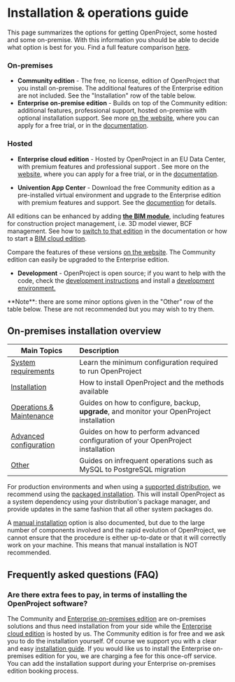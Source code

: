 # Installation & operations guide

This page summarizes the options for getting OpenProject, some hosted and some on-premise. With this information you should be able to decide what option is best for you. Find a full feature comparison [here](https://www.openproject.org/pricing/#compare).

### On-premises

* **Community edition** - The free, no license, edition of OpenProject that you install on-premise. The additional features of the Enterprise edition are not included. See the "Installation" row of the table below.
* **Enterprise on-premise edition** - Builds on top of the Community edition: additional features, professional support, hosted on-premise with optional installation support. See more [on the website](https://www.openproject.org/enterprise-edition/), where you can apply for a free trial, or in the [documentation](../enterprise-edition-guide/).

### Hosted

* **Enterprise cloud edition** - Hosted by OpenProject in an EU Data Center, with premium features and professional support . See more on the [website](https://www.openproject.org/hosting/), where you can apply for a free trial, or in the [documentation](../cloud-edition-guide/).

* **Univention App Center** - Download the free Community edition as a pre-installed virtual environment and upgrade to the Enterprise edition with premium features and support. See the [documention](installation/univention/) for details.



All editions can be enhanced by adding **[the BIM module](https://www.openproject.org/bim-project-management/)**, including features for construction project management, i.e. 3D model viewer, BCF management. See how to [switch to that edition](changing-to-bim-edition) in the documentation or how to start a [BIM cloud edition](https://start.openproject-edge.com/go/bim).

Compare the features of these versions [on the website](https://www.openproject.org/pricing/#compare). The Community edition can easily be upgraded to the Enterprise edition.

* **Development** - OpenProject is open source; if you want to help with the code, check the [development instructions](../development/) and install a [development environment.](../development/#additional-resources)

<div class="alert alert-info" role="alert">
**Note**: there are some minor options given in the "Other" row of the table below. These are not recommended but you may wish to try them.
</div>

## On-premises installation overview

| Main Topics | Description |
| ----------- | :---------- |
| [System requirements](system-requirements) | Learn the minimum configuration required to run OpenProject |
| [Installation](installation/) | How to install OpenProject and the methods available |
| [Operations & Maintenance](operation/) | Guides on how to configure, backup, **upgrade**, and monitor your OpenProject installation |
| [Advanced configuration](configuration/) | Guides on how to perform advanced configuration of your OpenProject installation |
| [Other](misc/) | Guides on infrequent operations such as MySQL to PostgreSQL migration |

For production environments and when using a [supported distribution](system-requirements), we recommend using the [packaged installation](installation/packaged/). This will install OpenProject as a system dependency using your distribution's package manager, and provide updates in the same fashion that all other system packages do.

A [manual installation](installation/manual) option is also documented, but due to the large number of components involved and the rapid evolution of OpenProject, we cannot ensure that the procedure is either up-to-date or that it will correctly work on your machine. This means that manual installation is NOT recommended.

## Frequently asked questions (FAQ)

### Are there extra fees to pay, in terms of installing the OpenProject software?

The Community and [Enterprise on-premises edition](https://www.openproject.org/enterprise-edition/) are on-premises solutions and thus need installation from your side while the [Enterprise cloud edition](https://www.openproject.org/hosting/) is hosted by us. The Community edition is for free and we ask you to do the installation yourself. Of course we support you with a clear and easy [installation guide](https://www.openproject.org/download-and-installation/). If you would like us to install the Enterprise on-premises edition for you, we are charging a fee for this once-off service. You can add the installation support during your Enterprise on-premises edition booking process.
